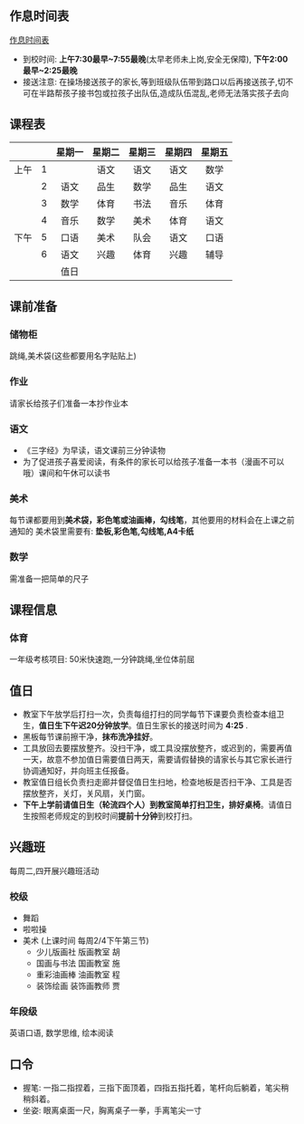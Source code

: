 
## 作息时间表
[作息时间表](_shijianbiao.md)

* 到校时间: **上午7:30最早~7:55最晚**(太早老师未上岗,安全无保障), **下午2:00最早~2:25最晚**
* 接送注意: 在操场接送孩子的家长,等到班级队伍带到路口以后再接送孩子,切不可在半路帮孩子接书包或拉孩子出队伍,造成队伍混乱,老师无法落实孩子去向

## 课程表

|  |  | 星期一 | 星期二 | 星期三 | 星期四 | 星期五 |
|:-:|:-:|:-:|:-:|:-:|:-:|:-:|
| 上午 | 1 |  | 语文 | 语文 | 语文 | 数学 |
|  | 2 | 语文 | 品生 | 数学 | 品生 | 语文 |
|  | 3 | 数学 | 体育 | 书法 | 音乐 | 体育 |
|  | 4 | 音乐 | 数学 | 美术 | 体育 | 语文 |
| 下午 | 5 | 口语 | 美术 | 队会 | 语文 | 口语 |
|  | 6 | 语文 | 兴趣 | 体育 | 兴趣 | 辅导 |
|  |  | 值日 |  |  |  |  |  |

## 课前准备
### 储物柜
跳绳,美术袋(这些都要用名字贴贴上)
### 作业
请家长给孩子们准备一本抄作业本
### 语文
* 《三字经》为早读，语文课前三分钟读物
* 为了促进孩子喜爱阅读，有条件的家长可以给孩子准备一本书（漫画不可以哦）课间和午休可以读书

### 美术
每节课都要用到**美术袋，彩色笔或油画棒，勾线笔**，其他要用的材料会在上课之前通知的
美术袋里需要有: **垫板,彩色笔,勾线笔,A4卡纸**

### 数学
需准备一把简单的尺子

## 课程信息
### 体育
一年级考核项目: 50米快速跑,一分钟跳绳,坐位体前屈

## 值日
* 教室下午放学后打扫一次，负责每组打扫的同学每节下课要负责检查本组卫生，**值日生下午迟20分钟放学**。值日生家长的接送时间为 **4:25** .
* 黑板每节课前擦干净，**抹布洗净挂好**。
* 工具放回去要摆放整齐。没扫干净，或工具没摆放整齐，或迟到的，需要再值一天，故意不参加值日需要值日两天，需要请假替换的请家长与其它家长进行协调通知好，并向班主任报备。
* 教室值日组长负责扫走廊并督促值日生扫地，检查地板是否扫干净、工具是否摆放整齐，关灯，关风扇，关门窗。
* **下午上学前请值日生（轮流四个人）到教室简单打扫卫生，排好桌椅**。请值日生按照老师规定的到校时间**提前十分钟**到校打扫。

## 兴趣班
每周二,四开展兴趣班活动
### 校级
* 舞蹈
* 啦啦操
* 美术 (上课时间 每周2/4下午第三节)
	* 少儿版画社  版画教室 胡
	* 国画与书法 国画教室 施
	* 重彩油画棒 油画教室 程
	* 装饰绘画 装饰画教师 贾

### 年段级
英语口语, 数学思维, 绘本阅读

## 口令
* 握笔: 一指二指捏着，三指下面顶着，四指五指托着，笔杆向后躺着，笔尖稍稍斜着。
* 坐姿: 眼离桌面一尺，胸离桌子一拳，手离笔尖一寸
